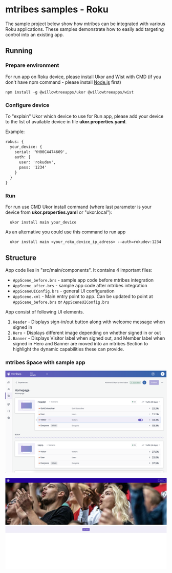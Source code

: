 # mtribes samples - Roku
The sample project below show how mtribes can be integrated with various Roku applications. These samples demonstrate how to easily add targeting control into an existing app.

## Running

### Prepare environment

For run app on Roku device, please install Ukor and Wist with CMD (if you
don't have npm command - please install [Node.js](https://nodejs.org/uk/)
first)

```
npm install -g @willowtreeapps/ukor @willowtreeapps/wist
```

### Configure device

To "explain" Ukor which device to use for Run app, please add your device to
the list of available device in file **ukor.properties.yaml**.

Example:

```
rokus: {
  your_device: {
    serial: 'YH00C4474609',
    auth: {
      user: 'rokudev',
      pass: '1234'
    }
  }
}
```

### Run

For run use CMD Ukor install command (where last parameter is your device from
**ukor.properties.yaml** or "ukor.local"):

```
  ukor install main your_device
```

As an alternative you could use this command to run app
```
  ukor install main <your_roku_device_ip_adress> --auth=rokudev:1234
```

## Structure
App code lies in "src/main/components". It contains 4 important files:
- `AppScene_before.brs` - sample app code before mtribes integration
- `AppScene_after.brs` - sample app code after mtribes integration
- `AppSceneUIConfig.brs` - general UI configuration
- `AppScene.xml` - Main entry point to app. Can be updated to point at `AppScene_before.brs` or `AppSceneUIConfig.brs` 

App consist of following UI elements.
1. `Header` - Displays sign-in/out button along with welcome message when signed in
2. `Hero` - Displays different image depending on whether signed in or out
3. `Banner` - Displays Visitor label when signed out, and Member label when signed in
Hero and Banner are moved into an mtribes Section to highlight the dynamic capabilities these can provide.

### mtribes Space with sample app

![sample_space](images/mtribes_sample_space.png)

![sample_app](images/roku_sample_app.jpg)
